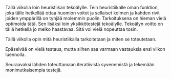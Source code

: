 Tällä viikolla loin heuristiikan tekoälylle.
Tein heuristiikalle oman funktion, joka tälle hetkellää ottaa huomion voitot ja sellaiset kolmen ja kahden rivit joiden ymppärillä on tyhjää molemmin puolin.
Tarkoituksena on hieman vielä optimoida tätä. Sen lisäksi loin yksikkötestejä tekoälylle. Tekoälyn voitto on tällä hetkellä jo melko haastavaa. Sitä voi vielä nopeuttaa tosin. 

Tällä viikolla opin mitä heuristiikalla tarkoitetaan ja miten se toteutetaan.

Epäselvää on vielä testaus, mutta siihen saa varmaan vastauksia ensi viikon luennolla. 

Seuraavaksi lähden toteuttamaan iteratiivista syvenemistä ja tekemään monimutkaisempia testejä. 






